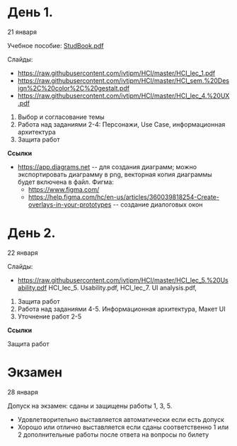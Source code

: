 # День 1.
21 января

Учебное пособие: [StudBook.pdf](https://raw.githubusercontent.com/ivtipm/HCI/master/StudBook.pdf)

Слайды:
- https://raw.githubusercontent.com/ivtipm/HCI/master/HCI_lec_1.pdf
- https://raw.githubusercontent.com/ivtipm/HCI/master/HCI_sem.%20Design%2C%20color%2C%20gestalt.pdf
- https://raw.githubusercontent.com/ivtipm/HCI/master/HCI_lec_4.%20UX.pdf

1. Выбор и согласование темы
2. Работа над заданиями 2-4: Персонажи, Use Case, информационная архитектура
3. Защита работ

**Ссылки**
- https://app.diagrams.net -- для создания диаграмм; можно экспортировать диаграмму в png, векторная копия диаграммы будет включена в файл.
Фигма:
  - https://www.figma.com/
  - https://help.figma.com/hc/en-us/articles/360039818254-Create-overlays-in-your-prototypes -- создание диалоговых окон


# День 2.
22 января

Слайды:
- https://raw.githubusercontent.com/ivtipm/HCI/master/HCI_lec_5.%20Usability.pdf
HCI_lec_5. Usability.pdf, HCI_lec_7. UI analysis.pdf,

1. Защита работ
1. Работа над заданиями 4-5. Информационная архитектура, Макет UI
1. Уточнение работ 2-5 

**Ссылки**





Защита работ


# Экзамен
28 января

Допуск на экзамен: сданы и защищены работы 1, 3, 5.

- Удовлетворительно выставляется автоматически если есть допуск
- Хорошо или отлично выставляется если сданы соответственно 1 или 2 дополнительные работы после ответа на вопросы по билету
